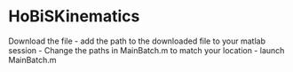 # HoBiSKinematics

Download the file - add the path to the downloaded file to your matlab session - Change the paths in MainBatch.m to match your location - launch MainBatch.m

